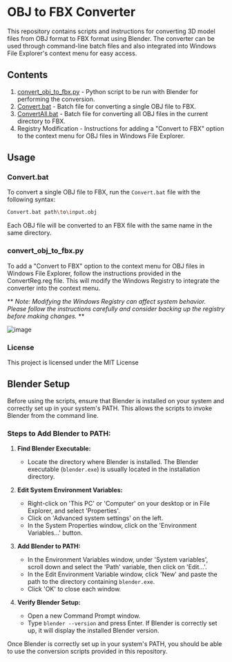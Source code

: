 # OBJ to FBX Converter

This repository contains scripts and instructions for converting 3D model files from OBJ format to FBX format using Blender. The converter can be used through command-line batch files and also integrated into Windows File Explorer's context menu for easy access.

## Contents

1. [convert_obj_to_fbx.py](./convert_obj_to_fbx.py) - Python script to be run with Blender for performing the conversion.
2. [Convert.bat](./Convert.bat) - Batch file for converting a single OBJ file to FBX.
3. [ConvertAll.bat](./ConvertAll.bat) - Batch file for converting all OBJ files in the current directory to FBX.
4. Registry Modification - Instructions for adding a "Convert to FBX" option to the context menu for OBJ files in Windows File Explorer.

## Usage

### Convert.bat

To convert a single OBJ file to FBX, run the `Convert.bat` file with the following syntax:

```sh
Convert.bat path\to\input.obj 
```
Each OBJ file will be converted to an FBX file with the same name in the same directory.

### convert_obj_to_fbx.py
To add a "Convert to FBX" option to the context menu for OBJ files in Windows File Explorer, follow the instructions provided in the ConvertReg.reg file. This will modify the Windows Registry to integrate the converter into the context menu.

** _Note: Modifying the Windows Registry can affect system behavior. Please follow the instructions carefully and consider backing up the registry before making changes._ **

![image](https://github.com/mossyblog/ConvertObjToFbx/assets/895614/6259b439-a49b-4196-8924-cae794fbb044)


### License
This project is licensed under the MIT License


## Blender Setup

Before using the scripts, ensure that Blender is installed on your system and correctly set up in your system's PATH. This allows the scripts to invoke Blender from the command line.

### Steps to Add Blender to PATH:

1. **Find Blender Executable:**
   - Locate the directory where Blender is installed. The Blender executable (`blender.exe`) is usually located in the installation directory.

2. **Edit System Environment Variables:**
   - Right-click on 'This PC' or 'Computer' on your desktop or in File Explorer, and select 'Properties'.
   - Click on 'Advanced system settings' on the left.
   - In the System Properties window, click on the 'Environment Variables...' button.

3. **Add Blender to PATH:**
   - In the Environment Variables window, under 'System variables', scroll down and select the 'Path' variable, then click on 'Edit...'.
   - In the Edit Environment Variable window, click 'New' and paste the path to the directory containing `blender.exe`.
   - Click 'OK' to close each window.

4. **Verify Blender Setup:**
   - Open a new Command Prompt window.
   - Type `blender --version` and press Enter. If Blender is correctly set up, it will display the installed Blender version.

Once Blender is correctly set up in your system's PATH, you should be able to use the conversion scripts provided in this repository.


